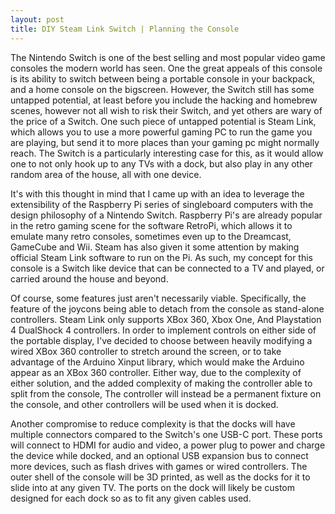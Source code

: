 ```yaml
---
layout: post
title: DIY Steam Link Switch | Planning the Console
---
```


The Nintendo Switch is one of the best selling and most popular video game consoles the modern world has seen. One the great appeals of this console is its ability to switch between being a portable console in your backpack, and a home console on the bigscreen. However, the Switch still has some untapped potential, at least before you include the hacking and homebrew scenes, however not all wish to risk their Switch, and yet others are wary of the price of a Switch. One such piece of untapped potential is Steam Link, which allows you to use a more powerful gaming PC to run the game you are playing, but send it to more places than your gaming pc might normally reach. The Switch is a particularly interesting case for this, as it would allow  one to not only hook up to any TVs with a dock, but also play in any other random area of the house, all with one device.

It's with this thought in mind that I came up with an idea to leverage the extensibility of the Raspberry Pi series of singleboard computers with the design philosophy of a Nintendo Switch. Raspberry Pi's are already popular in the retro gaming scene for the software RetroPi, which allows it to emulate many retro consoles, sometimes even up to the Dreamcast, GameCube and Wii. Steam has also given it some attention by making official Steam Link software to run on the Pi. As such, my concept for this console is a Switch like device that can be connected to a TV and played, or carried around the house and beyond.

Of course, some features just aren't necessarily viable. Specifically, the feature of the joycons being able to detach from the console as stand-alone controllers. Steam Link only supports XBox 360, Xbox One, And Playstation 4 DualShock 4 controllers. In order to implement controls on either side of the portable display, I've decided to choose between heavily modifying a wired XBox 360 controller to stretch around the screen, or to take advantage of the Arduino Xinput library, which would make the Arduino appear as an XBox 360 controller. Either way, due to the complexity of either solution, and the added complexity of making the controller able to split from the console, The controller will instead be a permanent fixture on the console, and other controllers will be used when it is docked.

Another compromise to reduce complexity is that the docks will have multiple connectors compared to the Switch's one USB-C port. These ports will connect to HDMI for audio and video, a power plug to power and charge the device while docked, and an optional USB expansion bus to connect more devices, such as flash drives with games or wired controllers. The outer shell of the console will be 3D printed, as well as the docks for it to slide into at any given TV. The ports on the dock will likely be custom designed for each dock so as to fit any given cables used.
